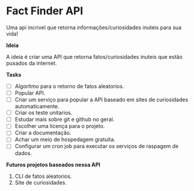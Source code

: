 # Fact Finder API

Uma api incrivel que retorna informações/curiosidades inuteis para sua vida!

**Ideia**

A ideia é criar uma API que retorna fatos/curiosidades inuteis que estão 
puxados da internet.

**Tasks**

- [ ] Algoritmo para o retorno de fatos aleatorios.
- [ ] Popular API.
- [ ] Criar um serviço para popular a API baseado em sites de curiosidades automaticamente.
- [ ] Criar os teste unitarios.
- [ ] Estudar mais sobre git e github no geral.
- [ ] Escolher uma licença para o projeto.
- [ ] Criar a documentação.
- [ ] Achar um meio de hospedagem gratuita.
- [ ] Configurar um cron job para executar os serviços de raspagem de dados.

**Futuros projetos baseados nessa API**
1. CLI de fatos aleatorios.
2. Site de curiosidades.